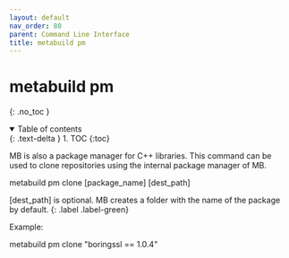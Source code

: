 ```yaml
---
layout: default
nav_order: 80
parent: Command Line Interface
title: metabuild pm
---
```


# metabuild pm
{: .no_toc }


<details open markdown="block">
  <summary>
    Table of contents
  </summary>
  {: .text-delta }
1. TOC
{:toc}
</details>




MB is also a package manager for C++ libraries. This command can be used to clone repositories using the internal package manager of MB.

  metabuild pm clone [package_name] [dest_path]

[dest_path] is optional. MB creates a folder with the name of the package by default.
{: .label .label-green}

Example:

  metabuild pm clone "boringssl == 1.0.4"
